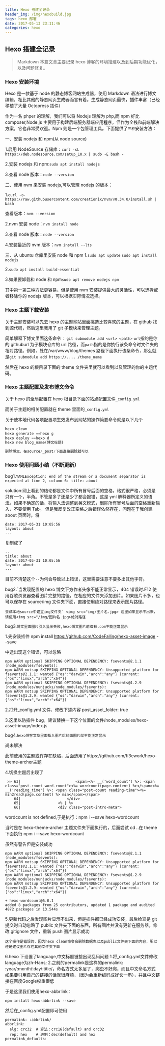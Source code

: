 ```yaml
---
title: Hexo 搭建全记录
header_img: /img/hexobuild.jpg
tags: hexo 部署
date: 2017-05-13 23:11:46
categories: hexo
---
```


## Hexo 搭建全记录

> Markdown 本篇文章主要记录 hexo 博客的环境搭建以及到后期功能优化，以及问题修复。

### Hexo 安装环境

Hexo 是一款基于 node 的静态博客网站生成器，使用 Markdown 语法进行博文编辑，相比其他的静态网页生成器而言有着，生成静态网页最快，插件丰富（已经移植了大量 Octopress 插件）

作为一名 phper 的理解，我们可以将 Nodejs 理解为 php,而 npm 好比 composer,Node.js 主要用于构建后端服务器端应用程序，但作为全栈和前端解决方案，它也非常受欢迎。Npm 则是一个包管理工具。下面提供了`三种`安装方法：

一、安装 nodejs 和 npm(从 node source)

1.启用 NodeSource 存储库：`curl -sL https://deb.nodesource.com/setup_10.x | sudo -E bash -`

2.安装 nodejs 和 npm:`sudo apt install nodejs`

3.查看 node 版本：`node --version`

二、使用 nvm 来安装 nodejs,可以管理 nodejs 的版本：

1.`curl -o- https://raw.githubusercontent.com/creationix/nvm/v0.34.0/install.sh | bash`

查看版本：`nvm --version`

2.nvm 安装 node：`nvm install node`

3.查看 node 版本：`node --version`

4.安装最近的 nvm 版本：`nvm install --lts`

三、从 ubuntu 仓库里安装 node 和 npm 1.`sudo apt update`
`sudo apt install nodejs`

2.`sudo apt install build-essential`

3.如果要卸载和 node 和 npm`sudo apt remove nodejs npm`

其中第一第三种方法更容易，但是使用 nvm 安装提供最大的灵活性，可以选择或者移除你的 nodejs 版本，可以根据实际情况选择。

### Hexo 主题下载安装

关于主题安装可以先去 hexo 的主题网站里面挑选比较喜欢的主题，在 github 找到源代码，然后这里我用了 git 子模块来管理主题。


简单解释下博文里面这条命令：
`git submodule add <url> <path>`
`url`指的是你的 githuburl 为子模块仓库的 url 路径，而`path`指的是你执行该条命令时文件夹的相对路径。例如，处在/var/www/blog/themes 路径下面执行该条命令，那么就是`git submodule add https://.... /theme_name`

然后在 hexo 的根目录下面的 theme 文件夹里就可以看到以及管理的你的主题代码。

### Hexo 主题配置及发布博文命令

关于 hexo 的全局配置在 hexo 根目录下面的站点配置文件`_config.yml`

而关于主题的相关配置就在 theme 里面的`_config.yml`

关于使本地代码各项配置项生效发布到网站的操作简要命令就是以下几个

```python
hexo clean
hexo generate ==hexo g
hexo deploy ==hexo d
hexo new blog_name(博文标题)

删除博文，在source/_post/下面直接删除就可以
```

### Hexo 使用问题小结（不断更新）

bug1.`YAMLException: end of the stream or a document separator is expected at line 2, column 6: title: about`

solution:网上看到的结论都是文件中所有冒号后面的空格，格式很严格，必须是只有一个，半角。不管是多了还是少了都会报错，这是 yml 解释器所定义的语法。如果不确定的话，将输入法调整到英文模式，删除所有冒号后面的空格重新输入，不要使用 Tab。
但是我反复改正空格之后错误依然存在，问题在于我创建 about 页面时，将

```title: about
date: 2017-05-31 10:05:56
layout: about
---
```

复制成了

```
--
title: about
date: 2017-05-31 10:05:56
layout: about
---
```

目前不清楚这个`--`为何会导致以上错误，这里需要注意不要多出其他字符。

bug2.`当发现配置的 hexo 博文下方作者头像不能正常显示，404 错误时.F12 使用谷歌浏览器查看图片完整的路径，在相应的文件夹添加图片。如果图片不多，也可以保存在 source/img 文件夹下面，直接使用绝对路径来表示图片路径。

`` 尝试本地source中建立img文件夹` <img src="img/图片名.jpg> 这里如果显示不出来，请使用<img src="/img/图片名.jpg>绝对路径 ``

bug3.`博文里面图片引入显示失败,hexo博文图片前缀有.com不能正常显示`

1.先安装插件
npm install https://github.com/CodeFalling/hexo-asset-image --save

中途出现这个错误，可以忽略

```
npm WARN optional SKIPPING OPTIONAL DEPENDENCY: fsevents@2.1.1 (node_modules/fsevents):
npm WARN notsup SKIPPING OPTIONAL DEPENDENCY: Unsupported platform for fsevents@2.1.1: wanted {"os":"darwin","arch":"any"} (current: {"os":"linux","arch":"x64"})
npm WARN optional SKIPPING OPTIONAL DEPENDENCY: fsevents@1.2.9 (node_modules/nunjucks/node_modules/fsevents):
npm WARN notsup SKIPPING OPTIONAL DEPENDENCY: Unsupported platform for fsevents@1.2.9: wanted {"os":"darwin","arch":"any"} (current: {"os":"linux","arch":"x64"})
```

2.打开\_config.yml 文件，修改下述内容
post_asset_folder: true

3.这里以防插件 bug，建议替换一下这个位置的文件/node_modules/hexo-asset-image/index.js



bug4.`hexo博客文章里面插入图片后封面图片就不能正常显示`

尚未解决

此前使用的主题或许存在缺陷，后面选用了https://github.com/fi3ework/hexo-theme-archer主题

4.切换主题后出现了

```
 >> 63|                         <span><%- __('word_count') %>: <span class="post-count word-count"><%= wordcount(page.content) %></span><%= __('reading_time') %>: <span class="post-count reading-time"><%= min2read(page.content) %> min</span></span>
    64|                     </div>
    65|                 <% } %>
    66|                 <div class="post-intro-meta">
```

wordcount is not defined,于是执行：npm i --save hexo-wordcount

当时是在 hexo-theme-archer 主题文件夹下面执行的，后面尝试 cd ..在 theme 下面执行 npm i --save hexo-wordcount

虽然有警告但是安装成功

```
npm WARN optional SKIPPING OPTIONAL DEPENDENCY: fsevents@2.1.1 (node_modules/fsevents):
npm WARN notsup SKIPPING OPTIONAL DEPENDENCY: Unsupported platform for fsevents@2.1.1: wanted {"os":"darwin","arch":"any"} (current: {"os":"linux","arch":"x64"})
npm WARN optional SKIPPING OPTIONAL DEPENDENCY: fsevents@1.2.9 (node_modules/nunjucks/node_modules/fsevents):
npm WARN notsup SKIPPING OPTIONAL DEPENDENCY: Unsupported platform for fsevents@1.2.9: wanted {"os":"darwin","arch":"any"} (current: {"os":"linux","arch":"x64"})

+ hexo-wordcount@6.0.1
added 8 packages from 25 contributors, updated 1 package and audited 4872 packages in 13.544s
```

5.更新代码之后发现图片显示不出来，但是插件都已经成功安装，最后检查是 git 提交时自动忽略了 public 文件夹下面的东西，所有图片并没有更新在服务器，修改.gitignore 文件，重新 push 图片显示成功

`这个操作是错误的，因为hexo clean命令会删除数据库以及public文件夹下面的内容，所以还是建议图片存在其他文件夹下面`


6.hexo 下设置了language,中文标题链接出现乱码问题
1.将_config.yml文件修改language为zh-Hans;
2.之前的permalink是这样的permalink: :year/:month/:day/:title/，命名方式太多层了，爬虫不好爬，而且中文命名方式如果要引用自己的链接的话就很麻烦，（因为会重新编码成好长一串），并且中文链接在百度Google权重很低

于是这里我们使用hexo-abbrlink：
```
npm install hexo-abbrlink --save
```
然后在_config.yml配置即可使用
```
permalink: :abbrlink/
abbrlink:
  alg: crc32  # 算法：crc16(default) and crc32
  rep: hex    # 进制：dec(default) and hex
permalink_defaults:
```